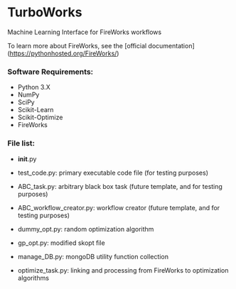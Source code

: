 # TurboWorks
Machine Learning Interface for FireWorks workflows

To learn more about FireWorks, see the [official documentation] (https://pythonhosted.org/FireWorks/)

### Software Requirements:
- Python 3.X
- NumPy
- SciPy
- Scikit-Learn
- Scikit-Optimize
- FireWorks

### File list:
- __init__.py

- test_code.py: primary executable code file (for testing purposes)

- ABC_task.py: arbitrary black box task (future template, and for testing purposes)

- ABC_workflow_creator.py: workflow creator (future template, and for testing purposes)

- dummy_opt.py: random optimization algorithm

- gp_opt.py: modified skopt file

- manage_DB.py: mongoDB utility function collection

- optimize_task.py: linking and processing from FireWorks to optimization algorithms
